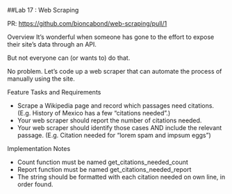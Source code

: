 ##Lab 17 : Web Scraping

PR: https://github.com/bioncabond/web-scraping/pull/1 


Overview
It’s wonderful when someone has gone to the effort to expose their site’s data through an API.

But not everyone can (or wants to) do that.

No problem. Let’s code up a web scraper that can automate the process of manually using the site.

Feature Tasks and Requirements
- Scrape a Wikipedia page and record which passages need citations.
(E.g. History of Mexico has a few “citations needed”.)
- Your web scraper should report the number of citations needed.
- Your web scraper should identify those cases AND include the relevant passage.
(E.g. Citation needed for “lorem spam and impsum eggs”)

Implementation Notes
- Count function must be named get_citations_needed_count
- Report function must be named get_citations_needed_report
- The string should be formatted with each citation needed on own line, in order found.


